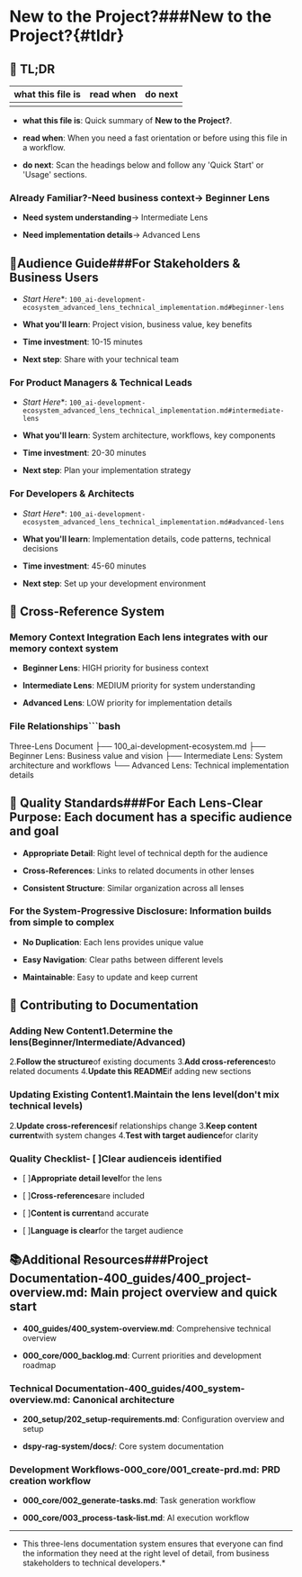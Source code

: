 <!-- CONTEXT_REFERENCE: 400_guides/400_context-priority-guide.md -->
<!-- MODULE_REFERENCE: 400_guides/400_deployment-environment-guide.md -->
<!-- MODULE_REFERENCE: 400_guides/400_few-shot-context-examples.md -->
<!-- MODULE_REFERENCE: 400_guides/400_contributing-guidelines.md -->
# **New to the Project?**###**New to the Project?**{#tldr}

## 🔎 TL;DR

| what this file is | read when | do next |
|---|---|---|
|  |  |  |

- **what this file is**: Quick summary of **New to the Project?**.

- **read when**: When you need a fast orientation or before using this file in a workflow.

- **do next**: Scan the headings below and follow any 'Quick Start' or 'Usage' sections.

### **Already Familiar?**-**Need business context**→ Beginner Lens

- **Need system understanding**→ Intermediate Lens

- **Need implementation details**→ Advanced Lens

## 🎯**Audience Guide**###**For Stakeholders & Business Users**

- *Start Here**: `100_ai-development-ecosystem_advanced_lens_technical_implementation.md#beginner-lens`

- **What you'll learn**: Project vision, business value, key benefits

- **Time investment**: 10-15 minutes

- **Next step**: Share with your technical team

### **For Product Managers & Technical Leads**

- *Start Here**: `100_ai-development-ecosystem_advanced_lens_technical_implementation.md#intermediate-lens`

- **What you'll learn**: System architecture, workflows, key components

- **Time investment**: 20-30 minutes

- **Next step**: Plan your implementation strategy

### **For Developers & Architects**

- *Start Here**: `100_ai-development-ecosystem_advanced_lens_technical_implementation.md#advanced-lens`

- **What you'll learn**: Implementation details, code patterns, technical decisions

- **Time investment**: 45-60 minutes

- **Next step**: Set up your development environment

## 🔄 **Cross-Reference System**

### **Memory Context Integration** Each lens integrates with our memory context system

- **Beginner Lens**: HIGH priority for business context

- **Intermediate Lens**: MEDIUM priority for system understanding

- **Advanced Lens**: LOW priority for implementation details

### **File Relationships**```bash

Three-Lens Document
├── 100_ai-development-ecosystem.md
    ├── Beginner Lens: Business value and vision
    ├── Intermediate Lens: System architecture and workflows
    └── Advanced Lens: Technical implementation details

## 🎯 **Quality Standards**###**For Each Lens**-**Clear Purpose**: Each document has a specific audience and goal

- **Appropriate Detail**: Right level of technical depth for the audience

- **Cross-References**: Links to related documents in other lenses

- **Consistent Structure**: Similar organization across all lenses

### **For the System**-**Progressive Disclosure**: Information builds from simple to complex

- **No Duplication**: Each lens provides unique value

- **Easy Navigation**: Clear paths between different levels

- **Maintainable**: Easy to update and keep current

## 🚀 **Contributing to Documentation**

### **Adding New Content**1.**Determine the lens**(Beginner/Intermediate/Advanced)

2.**Follow the structure**of existing documents
3.**Add cross-references**to related documents
4.**Update this README**if adding new sections

### **Updating Existing Content**1.**Maintain the lens level**(don't mix technical levels)

2.**Update cross-references**if relationships change
3.**Keep content current**with system changes
4.**Test with target audience**for clarity

### **Quality Checklist**- [ ]**Clear audience**is identified

- [ ]**Appropriate detail level**for the lens

- [ ]**Cross-references**are included

- [ ]**Content is current**and accurate

- [ ]**Language is clear**for the target audience

## 📚**Additional Resources**###**Project Documentation**-**400_guides/400_project-overview.md**: Main project overview and quick start

- **400_guides/400_system-overview.md**: Comprehensive technical overview

- **000_core/000_backlog.md**: Current priorities and development roadmap

### **Technical Documentation**-**400_guides/400_system-overview.md**: Canonical architecture

- **200_setup/202_setup-requirements.md**: Configuration overview and setup

- **dspy-rag-system/docs/**: Core system documentation

### **Development Workflows**-**000_core/001_create-prd.md**: PRD creation workflow

- **000_core/002_generate-tasks.md**: Task generation workflow

- **000_core/003_process-task-list.md**: AI execution workflow

- --

- This three-lens documentation system ensures that everyone can find the information they need at the right level of
detail, from business stakeholders to technical developers.*
